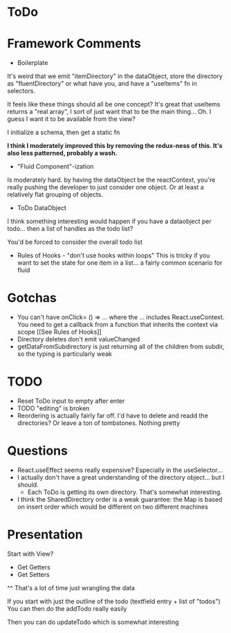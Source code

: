 # ToDo

# Framework Comments
* Boilerplate

It's weird that we emit "itemDirectory" in the dataObject, store the directory as "fluentDirectory" or what have you, and have a "useItems" fn in selectors.

It feels like these things should all be one concept? It's great that useItems returns a "real array", I sort of just want that to be the main thing... Oh. I guess I want it to be available from the view?

I initialize a schema, then get a static fn 

**I think I moderately improved this by removing the redux-ness of this. It's also less patterned, probably a wash.** 

* "Fluid Component"-ization

Is moderately hard. by having the dataObject be the reactContext, you're really pushing the developer to just consider one object. Or at least a relatively flat grouping of objects.

* ToDo DataObject

I think something interesting would happen if you have a dataobject per todo... then a list of handles as the todo list?

You'd be forced to consider the overall todo list

* Rules of Hooks - "don't use hooks within loops"
This is tricky if you want to set the state for one item in a list... a fairly common scenario for fluid

# Gotchas
* You can't have onClick= () => ... where the ... includes React.useContext. You need to get a callback from a function that inherits the context via scope [[See Rules of Hooks]]
* Directory deletes don't emit valueChanged
* getDataFromSubdirectory is just returning all of the children from subdir, so the typing is particularly weak

# TODO
* Reset ToDo input to empty after enter
* TODO "editing" is broken
* Reordering is actually fairly far off. I'd have to delete and readd the directories? Or leave a ton of tombstones. Nothing pretty

# Questions
* React.useEffect seems really expensive? Especially in the useSelector...
* I actually don't have a great understanding of the directory object... but I should.
    * Each ToDo is getting its own directory. That's somewhat interesting.
* I think the SharedDirectory order is a weak guarantee: the Map is based on insert order which would be different on two different machines

# Presentation
Start with View?
* Get Getters
* Get Setters

^^ That's a lot of time just wrangling the data



If you start with just the outline of the todo (textfield entry + list of "todos")
You can then do the addTodo really easily

Then you can do updateTodo which is somewhat interesting

